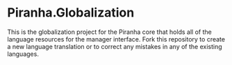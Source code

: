﻿Piranha.Globalization
=====================
This is the globalization project for the Piranha core that holds all of the 
language resources for the manager interface. Fork this repository to create
a new language translation or to correct any mistakes in any of the existing
languages.
